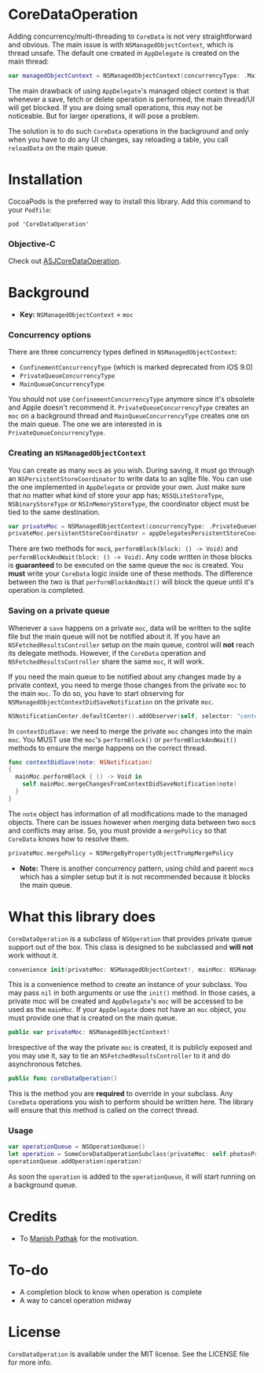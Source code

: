 # CoreDataOperation

Adding concurrency/multi-threading to `CoreData` is not very straightforward and obvious. The main issue is with `NSManagedObjectContext`, which is thread unsafe. The default one created in `AppDelegate` is created on the main thread:

```swift
var managedObjectContext = NSManagedObjectContext(concurrencyType: .MainQueueConcurrencyType)
```

The main drawback of using `AppDelegate`'s managed object context is that whenever a save, fetch or delete operation is performed, the main thread/UI will get blocked. If you are doing small operations, this may not be noticeable. But for larger operations, it will pose a problem.

The solution is to do such `CoreData` operations in the background and only when you have to do any UI changes, say reloading a table, you call `reloadData` on the main queue.

# Installation

CocoaPods is the preferred way to install this library. Add this command to your `Podfile`:

```
pod 'CoreDataOperation'
```

### Objective-C

Check out [ASJCoreDataOperation](https://github.com/sudeepjaiswal/ASJCoreDataOperation).

# Background

* **Key:** `NSManagedObjectContext` = `moc`

### Concurrency options
There are three concurrency types defined in `NSManagedObjectContext`:
- `ConfinementConcurrencyType` (which is marked deprecated from iOS 9.0)
- `PrivateQueueConcurrencyType`
- `MainQueueConcurrencyType`

You should not use `ConfinementConcurrencyType` anymore since it's obsolete and Apple doesn't recommend it. `PrivateQueueConcurrencyType` creates an `moc` on a background thread and `MainQueueConcurrencyType` creates one on the main queue. The one we are interested in is `PrivateQueueConcurrencyType`.

### Creating an `NSManagedObjectContext`

You can create as many `moc`s as you wish. During saving, it must go through an `NSPersistentStoreCoordinator` to write data to an sqlite file. You can use the one implemented in `AppDelegate` or provide your own. Just make sure that no matter what kind of store your app has; `NSSQLiteStoreType`, `NSBinaryStoreType` or `NSInMemoryStoreType`, the coordinator object must be tied to the same destination.

```swift
var privateMoc = NSManagedObjectContext(concurrencyType: .PrivateQueueConcurrencyType)
privateMoc.persistentStoreCoordinator = appDelegatesPersistentStoreCoordinator;
```

There are two methods for `moc`s, `performBlock(block: () -> Void)` and `performBlockAndWait(block: () -> Void)`. Any code written in those blocks is **guaranteed** to be executed on the same queue the `moc` is created. You **must** write your `CoreData` logic inside one of these methods. The difference between the two is that `performBlockAndWait()` will block the queue until it's operation is completed.

### Saving on a private queue

Whenever a `save` happens on a private `moc`, data will be written to the sqlite file but the main queue will not be notified about it. If you have an `NSFetchedResultsController` setup on the main queue, control will **not** reach its delegate methods. However, if the `CoreData` operation and `NSFetchedResultsController` share the same `moc`, it will work.

If you need the main queue to be notified about any changes made by a private context, you need to merge those changes from the private `moc` to the main `moc`. To do so, you have to start observing for `NSManagedObjectContextDidSaveNotification` on the private `moc`.

```swift
NSNotificationCenter.defaultCenter().addObserver(self, selector: "contextDidSave:", name: NSManagedObjectContextDidSaveNotification, object: privateMoc)
```

In `contextDidSave:` we need to merge the private `moc` changes into the main `moc`. You MUST use the `moc`'s `performBlock()` or `performBlockAndWait()` methods to ensure the merge happens on the correct thread.

```swift
func contextDidSave(note: NSNotification)
{
  mainMoc.performBlock { () -> Void in
    self.mainMoc.mergeChangesFromContextDidSaveNotification(note)
  }
}
```

The `note` object has information of all modifications made to the managed objects. There can be issues however when merging data between two `moc`s and conflicts may arise. So, you must provide a `mergePolicy` so that `CoreData` knows how to resolve them.

```swift
privateMoc.mergePolicy = NSMergeByPropertyObjectTrumpMergePolicy
```

* **Note:** There is another concurrency pattern, using child and parent `moc`s which has a simpler setup but it is not recommended because it blocks the main queue.

# What this library does

`CoreDataOperation` is a subclass of `NSOperation` that provides private queue support out of the box. This class is designed to be subclassed and **will not** work without it.

```swift
convenience init(privateMoc: NSManagedObjectContext!, mainMoc: NSManagedObjectContext!)
```
This is a convenience method to create an instance of your subclass. You may pass `nil` in both arguments or use the `init()` method. In those cases, a private moc will be created and `AppDelegate`'s `moc` will be accessed to be used as the `mainMoc`. If your `AppDelegate` does not have an `moc` object, you must provide one that is created on the main queue.

```swift
public var privateMoc: NSManagedObjectContext!
```
Irrespective of the way the private `moc` is created, it is publicly exposed and you may use it, say to tie an `NSFetchedResultsController` to it and do asynchronous fetches.

```swift 
public func coreDataOperation()
```
This is the method you are **required** to override in your subclass. Any `CoreData` operations you wish to perform should be written here. The library will ensure that this method is called on the correct thread.

### Usage

```swift
var operationQueue = NSOperationQueue()
let operation = SomeCoreDataOperationSubclass(privateMoc: self.photosPrivateMoc, mainMoc: nil)
operationQueue.addOperation(operation)
```
As soon the `operation` is added to the `operationQueue`, it will start running on a background queue.

# Credits

- To [Manish Pathak](https://github.com/manish-1988) for the motivation.

# To-do

- A completion block to know when operation is complete
- A way to cancel operation midway

# License

`CoreDataOperation` is available under the MIT license. See the LICENSE file for more info.
